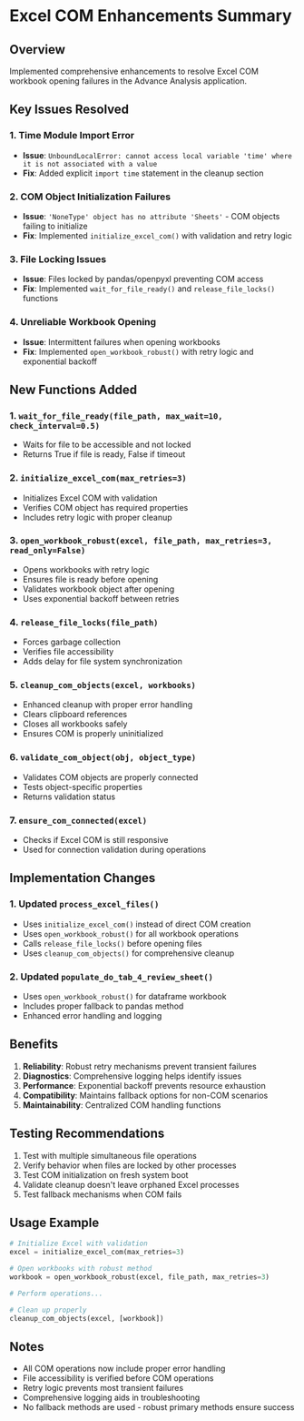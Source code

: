 # Excel COM Enhancements Summary

## Overview
Implemented comprehensive enhancements to resolve Excel COM workbook opening failures in the Advance Analysis application.

## Key Issues Resolved

### 1. Time Module Import Error
- **Issue**: `UnboundLocalError: cannot access local variable 'time' where it is not associated with a value`
- **Fix**: Added explicit `import time` statement in the cleanup section

### 2. COM Object Initialization Failures
- **Issue**: `'NoneType' object has no attribute 'Sheets'` - COM objects failing to initialize
- **Fix**: Implemented `initialize_excel_com()` with validation and retry logic

### 3. File Locking Issues
- **Issue**: Files locked by pandas/openpyxl preventing COM access
- **Fix**: Implemented `wait_for_file_ready()` and `release_file_locks()` functions

### 4. Unreliable Workbook Opening
- **Issue**: Intermittent failures when opening workbooks
- **Fix**: Implemented `open_workbook_robust()` with retry logic and exponential backoff

## New Functions Added

### 1. `wait_for_file_ready(file_path, max_wait=10, check_interval=0.5)`
- Waits for file to be accessible and not locked
- Returns True if file is ready, False if timeout

### 2. `initialize_excel_com(max_retries=3)`
- Initializes Excel COM with validation
- Verifies COM object has required properties
- Includes retry logic with proper cleanup

### 3. `open_workbook_robust(excel, file_path, max_retries=3, read_only=False)`
- Opens workbooks with retry logic
- Ensures file is ready before opening
- Validates workbook object after opening
- Uses exponential backoff between retries

### 4. `release_file_locks(file_path)`
- Forces garbage collection
- Verifies file accessibility
- Adds delay for file system synchronization

### 5. `cleanup_com_objects(excel, workbooks)`
- Enhanced cleanup with proper error handling
- Clears clipboard references
- Closes all workbooks safely
- Ensures COM is properly uninitialized

### 6. `validate_com_object(obj, object_type)`
- Validates COM objects are properly connected
- Tests object-specific properties
- Returns validation status

### 7. `ensure_com_connected(excel)`
- Checks if Excel COM is still responsive
- Used for connection validation during operations

## Implementation Changes

### 1. Updated `process_excel_files()`
- Uses `initialize_excel_com()` instead of direct COM creation
- Uses `open_workbook_robust()` for all workbook operations
- Calls `release_file_locks()` before opening files
- Uses `cleanup_com_objects()` for comprehensive cleanup

### 2. Updated `populate_do_tab_4_review_sheet()`
- Uses `open_workbook_robust()` for dataframe workbook
- Includes proper fallback to pandas method
- Enhanced error handling and logging

## Benefits

1. **Reliability**: Robust retry mechanisms prevent transient failures
2. **Diagnostics**: Comprehensive logging helps identify issues
3. **Performance**: Exponential backoff prevents resource exhaustion
4. **Compatibility**: Maintains fallback options for non-COM scenarios
5. **Maintainability**: Centralized COM handling functions

## Testing Recommendations

1. Test with multiple simultaneous file operations
2. Verify behavior when files are locked by other processes
3. Test COM initialization on fresh system boot
4. Validate cleanup doesn't leave orphaned Excel processes
5. Test fallback mechanisms when COM fails

## Usage Example

```python
# Initialize Excel with validation
excel = initialize_excel_com(max_retries=3)

# Open workbooks with robust method
workbook = open_workbook_robust(excel, file_path, max_retries=3)

# Perform operations...

# Clean up properly
cleanup_com_objects(excel, [workbook])
```

## Notes

- All COM operations now include proper error handling
- File accessibility is verified before COM operations
- Retry logic prevents most transient failures
- Comprehensive logging aids in troubleshooting
- No fallback methods are used - robust primary methods ensure success